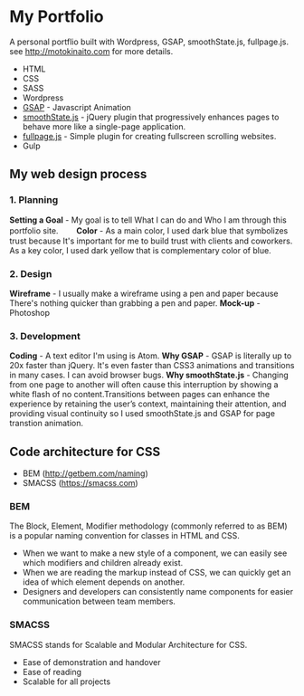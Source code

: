 # My Portfolio
A personal portflio built with Wordpress, GSAP, smoothState.js, fullpage.js.  
see http://motokinaito.com for more details.

* HTML
* CSS
* SASS
* Wordpress
* [GSAP](https://greensock.com/gsap) - Javascript Animation
* [smoothState.js](https://github.com/miguel-perez/smoothState.js) - jQuery plugin that progressively enhances pages to behave more like a single-page application.
* [fullpage.js](https://github.com/alvarotrigo/fullPage.js) - Simple plugin for creating fullscreen scrolling websites.
* Gulp

## My web design process
### 1. Planning
**Setting a Goal** - My goal is to tell What I can do and Who I am through this portfolio site.　　
**Color** - As a main color, I used dark blue that symbolizes trust because It's important for me to build trust with clients and coworkers. As a key color, I used dark yellow that is complementary color of blue.

### 2. Design
**Wireframe** - I usually make a wireframe using a pen and paper because There's nothing quicker than grabbing a pen and paper.
**Mock-up** - Photoshop

### 3. Development
**Coding** - A text editor I'm using is Atom.
**Why GSAP** - GSAP is literally up to 20x faster than jQuery. It's even faster than CSS3 animations and transitions in many cases. I can avoid browser bugs.
**Why smoothState.js** - Changing from one page to another will often cause this interruption by showing a white flash of no content.Transitions between pages can enhance the experience by retaining the user’s context, maintaining their attention, and providing visual continuity so I used smoothState.js and GSAP for page transtion animation.

## Code architecture for CSS
* BEM (http://getbem.com/naming)
* SMACSS (https://smacss.com)

### BEM
The Block, Element, Modifier methodology (commonly referred to as BEM) is a popular naming convention for classes in HTML and CSS.
* When we want to make a new style of a component, we can easily see which modifiers and children already exist.
* When we are reading the markup instead of CSS, we can quickly get an idea of which element depends on another.
* Designers and developers can consistently name components for easier communication between team members.

### SMACSS
SMACSS stands for Scalable and Modular Architecture for CSS.
* Ease of demonstration and handover
* Ease of reading
* Scalable for all projects
